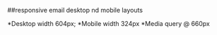 ##responsive email desktop nd mobile layouts

*Desktop width 604px;
*Mobile width 324px
*Media query @ 660px

